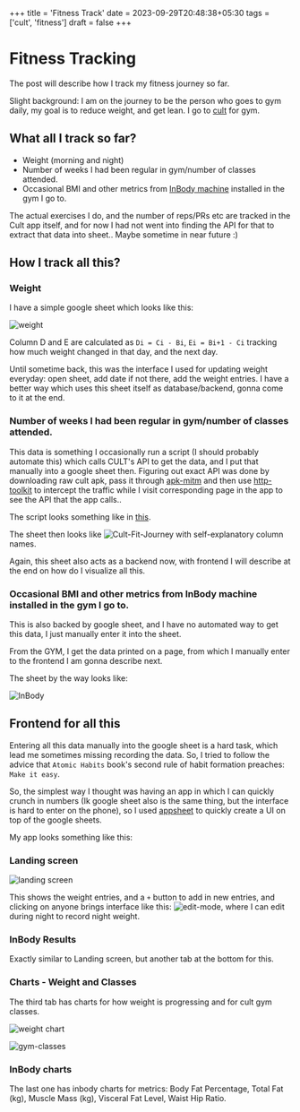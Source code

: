 +++
title = 'Fitness Track'
date = 2023-09-29T20:48:38+05:30
tags = ['cult', 'fitness']
draft = false
+++

# Fitness Tracking

The post will describe how I track my fitness journey so far.

Slight background: I am on the journey to be the person who goes to gym daily, my goal is to reduce weight, and get lean. I go to [cult](https://www.cult.fit/) for gym.

## What all I track so far?

- Weight (morning and night)
- Number of weeks I had been regular in gym/number of classes attended.
- Occasional BMI and other metrics from [InBody machine](https://www.inbody.in/) installed in the gym I go to.

The actual exercises I do, and the number of reps/PRs etc are tracked in the Cult app itself, and for now I had not went into finding the API for that to extract that data into sheet.. Maybe sometime in near future :)

## How I track all this?

### Weight

I have a simple google sheet which looks like this:

![weight](images/image.png)

Column D and E are calculated as `Di = Ci - Bi`, `Ei = Bi+1 - Ci` tracking how much weight changed in that day, and the next day.

Until sometime back, this was the interface I used for updating weight everyday: open sheet, add date if not there, add the weight entries. I have a better way which uses this sheet itself as database/backend, gonna come to it at the end.

### Number of weeks I had been regular in gym/number of classes attended.

This data is something I occasionally run a script (I should probably automate this) which calls CULT's API to get the data, and I put that manually into a google sheet then.
Figuring out exact API was done by downloading raw cult apk, pass it through [apk-mitm](https://github.com/shroudedcode/apk-mitm) and then use [http-toolkit](https://httptoolkit.com/) to intercept the traffic while I visit corresponding page in the app to see the API that the app calls..

The script looks something like in [this](./cult_data_extract.py).

The sheet then looks like ![Cult-Fit-Journey](images/image-1.png) with self-explanatory column names.

Again, this sheet also acts as a backend now, with frontend I will describe at the end on how do I visualize all this.

### Occasional BMI and other metrics from InBody machine installed in the gym I go to.

This is also backed by google sheet, and I have no automated way to get this data, I just manually enter it into the sheet.

From the GYM, I get the data printed on a page, from which I manually enter to the frontend I am gonna describe next.

The sheet by the way looks like:

![InBody](images/image-2.png)

## Frontend for all this

Entering all this data manually into the google sheet is a hard task, which lead me sometimes missing recording the data. So, I tried to follow the advice that `Atomic Habits` book's second rule of habit formation preaches: `Make it easy`.

So, the simplest way I thought was having an app in which I can quickly crunch in numbers (Ik google sheet also is the same thing, but the interface is hard to enter on the phone), so I used [appsheet](https://www.appsheet.com/) to quickly create a UI on top of the google sheets.

My app looks something like this:

### Landing screen

![landing screen](images/image-3.png)

This shows the weight entries, and a `+` button to add in new entries, and clicking on anyone brings interface like this: ![edit-mode](images/image-4.png), where I can edit during night to record night weight.

### InBody Results

Exactly similar to Landing screen, but another tab at the bottom for this.

### Charts - Weight and Classes

The third tab has charts for how weight is progressing and for cult gym classes.

![weight chart](images/image-5.png)

![gym-classes](images/image-6.png)

### InBody charts

The last one has inbody charts for metrics: Body Fat Percentage, Total Fat (kg), Muscle Mass (kg), Visceral Fat Level, Waist Hip Ratio.
